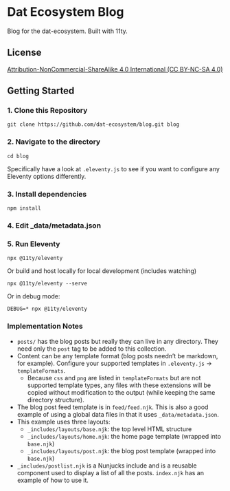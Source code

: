 # Dat Ecosystem Blog

Blog for the dat-ecosystem. Built with 11ty.

## License

[Attribution-NonCommercial-ShareAlike 4.0 International (CC BY-NC-SA 4.0)][CCBYNCSA]

[CCBYNCSA]: https://creativecommons.org/licenses/by-nc-sa/4.0/

## Getting Started

### 1. Clone this Repository

```
git clone https://github.com/dat-ecosystem/blog.git blog
```

### 2. Navigate to the directory

```
cd blog
```

Specifically have a look at `.eleventy.js` to see if you want to configure any Eleventy options differently.

### 3. Install dependencies

```
npm install
```

### 4. Edit _data/metadata.json

### 5. Run Eleventy

```
npx @11ty/eleventy
```

Or build and host locally for local development (includes watching)
```
npx @11ty/eleventy --serve
```

Or in debug mode:
```
DEBUG=* npx @11ty/eleventy
```

### Implementation Notes

* `posts/` has the blog posts but really they can live in any directory. They need only the `post` tag to be added to this collection.
* Content can be any template format (blog posts needn’t be markdown, for example). Configure your supported templates in `.eleventy.js` -> `templateFormats`.
	* Because `css` and `png` are listed in `templateFormats` but are not supported template types, any files with these extensions will be copied without modification to the output (while keeping the same directory structure).
* The blog post feed template is in `feed/feed.njk`. This is also a good example of using a global data files in that it uses `_data/metadata.json`.
* This example uses three layouts:
  * `_includes/layouts/base.njk`: the top level HTML structure
  * `_includes/layouts/home.njk`: the home page template (wrapped into `base.njk`)
  * `_includes/layouts/post.njk`: the blog post template (wrapped into `base.njk`)
* `_includes/postlist.njk` is a Nunjucks include and is a reusable component used to display a list of all the posts. `index.njk` has an example of how to use it.
